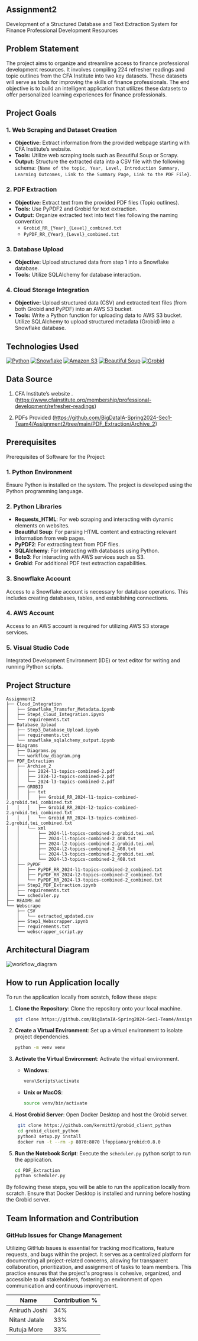 
## Assignment2
Development of a Structured Database and Text Extraction System for Finance Professional Development Resources
 


## Problem Statement

The project aims to organize and streamline access to finance professional development resources. It involves compiling 224 refresher readings and topic outlines from the CFA Institute into two key datasets. These datasets will serve as tools for improving the skills of finance professionals. The end objective is to build an intelligent application that utilizes these datasets to offer personalized learning experiences for finance professionals.
## Project Goals

### 1. Web Scraping and Dataset Creation

- **Objective:** Extract information from the provided webpage starting with CFA Institute’s website.
- **Tools:** Utilize web scraping tools such as Beautiful Soup or Scrapy.
- **Output:** Structure the extracted data into a CSV file with the following schema: 
  `{Name of the topic, Year, Level, Introduction Summary, Learning Outcomes, Link to the Summary Page, Link to the PDF File}`.

### 2. PDF Extraction

- **Objective:** Extract text from the provided PDF files (Topic outlines).
- **Tools:** Use PyPDF2 and Grobid for text extraction.
- **Output:** Organize extracted text into text files following the naming convention:
  - `Grobid_RR_{Year}_{Level}_combined.txt`
  - `PyPDF_RR_{Year}_{Level}_combined.txt`


### 3. Database Upload

- **Objective:** Upload structured data from step 1 into a Snowflake database.
- **Tools:** Utilize SQLAlchemy for database interaction.


### 4. Cloud Storage Integration

- **Objective:** Upload structured data (CSV) and extracted text files (from both Grobid and PyPDF) into an AWS S3 bucket.
- **Tools:** Write a Python function for uploading data to AWS S3 bucket. Utilize SQLAlchemy to upload structured metadata (Grobid) into a Snowflake database.

## Technologies Used

[![Python](https://img.shields.io/badge/Python-FFD43B?style=for-the-badge&logo=python&logoColor=blue)](https://www.python.org/)
[![Snowflake](https://img.shields.io/badge/Snowflake-387BC3?style=for-the-badge&logo=snowflake&logoColor=light)](https://www.snowflake.com/)
[![Amazon S3](https://img.shields.io/badge/Amazon%20S3-569A31?style=for-the-badge&logo=amazon-s3&logoColor=white)](https://aws.amazon.com/s3/)
[![Beautiful Soup](https://img.shields.io/badge/Beautiful%20Soup-59666C?style=for-the-badge&logo=python&logoColor=blue)](https://www.crummy.com/software/BeautifulSoup/)
[![Grobid](https://img.shields.io/badge/Grobid-007396?style=for-the-badge&logo=java&logoColor=white)](https://github.com/kermitt2/grobid)





## Data Source

1. CFA Institute’s website . 
(https://www.cfainstitute.org/membership/professional-development/refresher-readings)

2. PDFs Provided
(https://github.com/BigDataIA-Spring2024-Sec1-Team4/Assignment2/tree/main/PDF_Extraction/Archive_2)

##  Prerequisites 


Prerequisites of Software for the Project: 

### 1. Python Environment
Ensure Python is installed on the system. The project is developed using the Python programming language.

### 2. Python Libraries
- **Requests_HTML**: For web scraping and interacting with dynamic elements on websites.
- **Beautiful Soup**: For parsing HTML content and extracting relevant information from web pages.
- **PyPDF2**: For extracting text from PDF files.
- **SQLAlchemy**: For interacting with databases using Python.
- **Boto3**: For interacting with AWS services such as S3.
- **Grobid**: For additional PDF text extraction capabilities.

### 3. Snowflake Account
Access to a Snowflake account is necessary for database operations. This includes creating databases, tables, and establishing connections.

### 4. AWS Account
Access to an AWS account is required for utilizing AWS S3 storage services.

### 5. Visual Studio Code
Integrated Development Environment (IDE) or text editor for writing and running Python scripts.

 
## Project Structure

```
Assignment2
├── Cloud_Integration
│   ├── Snowflake_Transfer_Metadata.ipynb
│   ├── Step4_Cloud_Integration.ipynb
│   └── requirements.txt
├── Database_Upload
│   ├── Step3_Database_Upload.ipynb
│   ├── requirements.txt
│   └── snowflake_sqlalchemy_output.ipynb
├── Diagrams
│   ├── Diagrams.py
│   └── workflow_diagram.png
├── PDF_Extraction
│   ├── Archive_2
│   │   ├── 2024-l1-topics-combined-2.pdf
│   │   ├── 2024-l2-topics-combined-2.pdf
│   │   └── 2024-l3-topics-combined-2.pdf
│   ├── GROBID
│   │   ├── txt
│   │   │   ├── Grobid_RR_2024-l1-topics-combined-2.grobid.tei_combined.txt
│   │   │   ├── Grobid_RR_2024-l2-topics-combined-2.grobid.tei_combined.txt
│   │   │   └── Grobid_RR_2024-l3-topics-combined-2.grobid.tei_combined.txt
│   │   └── xml
│   │       ├── 2024-l1-topics-combined-2.grobid.tei.xml
│   │       ├── 2024-l1-topics-combined-2_408.txt
│   │       ├── 2024-l2-topics-combined-2.grobid.tei.xml
│   │       ├── 2024-l2-topics-combined-2_408.txt
│   │       ├── 2024-l3-topics-combined-2.grobid.tei.xml
│   │       └── 2024-l3-topics-combined-2_408.txt
│   ├── PyPDF
│   │   ├── PyPDF_RR_2024-l1-topics-combined-2_combined.txt
│   │   ├── PyPDF_RR_2024-l2-topics-combined-2_combined.txt
│   │   └── PyPDF_RR_2024-l3-topics-combined-2_combined.txt
│   ├── Step2_PDF_Extraction.ipynb
│   ├── requirements.txt
│   └── scheduler.py
├── README.md
└── Webscrape
    ├── CSV
    │   └── extracted_updated.csv
    ├── Step1_Webscrapper.ipynb
    ├── requirements.txt
    └── webscrapper_script.py
```


## Architectural Diagram


![workflow_diagram](https://github.com/BigDataIA-Spring2024-Sec1-Team4/Assignment2/assets/114356265/cfcb481f-63ed-42ce-a0fc-2a84105eb70f)
## How to run Application locally


To run the application locally from scratch, follow these steps:

1. **Clone the Repository**: Clone the repository onto your local machine.

   ```bash
   git clone https://github.com/BigDataIA-Spring2024-Sec1-Team4/Assignment2
   ```

2. **Create a Virtual Environment**: Set up a virtual environment to isolate project dependencies.

   ```bash
   python -m venv venv
   ```

3. **Activate the Virtual Environment**: Activate the virtual environment.

   - **Windows**:

     ```bash
     venv\Scripts\activate
     ```

   - **Unix or MacOS**:

     ```bash
     source venv/bin/activate
     ```
     
4. **Host Grobid Server**: Open Docker Desktop and host the Grobid server.

   ```bash
    git clone https://github.com/kermitt2/grobid_client_python
    cd grobid_client_python
    python3 setup.py install
    docker run -t --rm -p 8070:8070 lfoppiano/grobid:0.8.0
   ```

5. **Run the Notebook Script**: Execute the `scheduler.py` python script to run the application.

   ```bash
   cd PDF_Extraction
   python scheduler.py
   ```

By following these steps, you will be able to run the application locally from scratch. Ensure that Docker Desktop is installed and running before hosting the Grobid server.
## Team Information and Contribution 

### GitHub Issues for Change Management
Utilizing GitHub Issues is essential for tracking modifications, feature requests, and bugs within the project. It serves as a centralized platform for documenting all project-related concerns, allowing for transparent collaboration, prioritization, and assignment of tasks to team members. This practice ensures that the project's progress is cohesive, organized, and accessible to all stakeholders, fostering an environment of open communication and continuous improvement.

Name           | Contribution %| 
---------------|---------------| 
Anirudh Joshi  | 34%           | 
Nitant Jatale  | 33%           | 
Rutuja More    | 33%           |  
